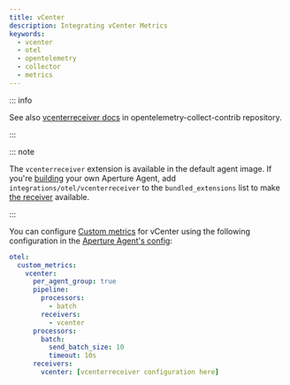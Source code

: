 ```yaml
---
title: vCenter
description: Integrating vCenter Metrics
keywords:
  - vcenter
  - otel
  - opentelemetry
  - collector
  - metrics
---
```


::: info

See also [vcenterreceiver docs][receiver] in opentelemetry-collect-contrib
repository.

:::

::: note

The `vcenterreceiver` extension is available in the default agent image. If
you're [building][build] your own Aperture Agent, add
`integrations/otel/vcenterreceiver` to the `bundled_extensions` list to make
[the receiver][receiver] available.

:::

You can configure [Custom metrics][custom-metrics] for vCenter using the
following configuration in the [Aperture Agent's config][agent-config]:

```yaml
otel:
  custom_metrics:
    vcenter:
      per_agent_group: true
      pipeline:
        processors:
          - batch
        receivers:
          - vcenter
      processors:
        batch:
          send_batch_size: 10
          timeout: 10s
      receivers:
        vcenter: [vcenterreceiver configuration here]
```

[build]: /reference/aperturectl/build/agent/agent.md
[receiver]:
  https://github.com/open-telemetry/opentelemetry-collector-contrib/tree/main/receiver/vcenterreceiver
[custom-metrics]: /reference/configuration/agent.md#custom-metrics-config
[agent-config]: /reference/configuration/agent.md#agent-o-t-e-l-config
